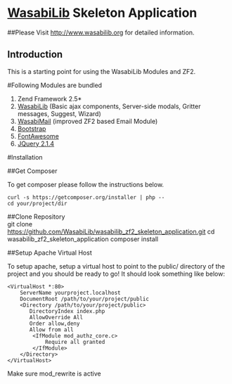 [WasabiLib](http://www.wasabilib.org) Skeleton Application
=======================
##Please Visit http://www.wasabilib.org for detailed information.

Introduction
------------
This is a starting point for using the WasabiLib Modules and ZF2.

#Following Modules are bundled
1. Zend Framework 2.5*
2. [WasabiLib](https://github.com/WasabiLib/wasabilib) (Basic ajax components, Server-side modals, Gritter messages, Suggest, Wizard) 
3. [WasabiMail](https://github.com/WasabiLib/Mail) (improved ZF2 based Email Module)
4. [Bootstrap](http://getbootstrap.com/)
5. [FontAwesome](https://fortawesome.github.io/Font-Awesome/) 
6. [JQuery 2.1.4](https://jquery.com/)



#Installation

##Get Composer

To get composer please follow the instructions below.

    curl -s https://getcomposer.org/installer | php --
    cd your/project/dir
    
##Clone Repository    
    git clone https://github.com/WasabiLib/wasabilib_zf2_skeleton_application.git
    cd wasabilib_zf2_skeleton_application
    composer install

##Setup Apache Virtual Host

To setup apache, setup a virtual host to point to the public/ directory of the
project and you should be ready to go! It should look something like below:

    <VirtualHost *:80>
        ServerName yourproject.localhost
        DocumentRoot /path/to/your/project/public
        <Directory /path/to/your/project/public>
           DirectoryIndex index.php
           AllowOverride All
           Order allow,deny
           Allow from all
            <IfModule mod_authz_core.c>
                Require all granted
            </IfModule>
        </Directory>
    </VirtualHost>

Make sure mod_rewrite is active